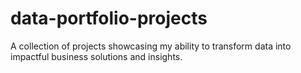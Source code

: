 # data-portfolio-projects
A collection of projects showcasing my ability to transform data into impactful business solutions and insights.
